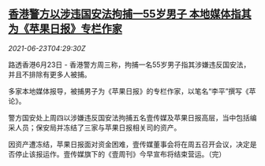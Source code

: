 <!--1624422662000-->
[香港警方以涉违国安法拘捕一55岁男子 本地媒体指其为《苹果日报》专栏作家](https://cn.reuters.com/article/hk-arrests-0623-wedn-idCNKCS2DZ0BZ)
------

<div><i>2021-06-23T04:29:30Z</i></div><p>路透香港6月23日 - 香港警方周三称，拘捕一名55岁男子指其涉嫌违反国安法，并且不排除有更多人被捕。</p><p>多家本地媒体报导，被捕男子为《苹果日报》的专栏作家，以笔名“李平”撰写《苹论》。</p><p>警方国安处上周四以涉嫌违反国安法拘捕五名壹传媒及苹果日报高层，当中包括编采人员；保安局并冻结了三家与苹果日报相关司的资产。</p><p>因资产遭冻结，苹果日报面对资金困难，壹传媒董事会将在周五召开会议，决定是否停止该报运作。壹传媒旗下的《壹周刊》今早宣布将结束营运。（完）</p>
